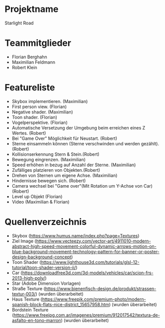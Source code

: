 
# Projektname
Starlight Road

# Teammitglieder
- Florian Berghahn
- Maximilian Feldmann
- Robert Klein 

# Featureliste
- Skybox implementieren. (Maximilian)
- First person view. (Florian)
- Negative shader. (Maximilian)
- Toon shader. (Florian)
- Vogelperspektive. (Florian)
- Automatische Versetzung der Umgebung beim erreichen eines Z Wertes. (Robert)
- Bei "Game Over"  Möglichkeit für Neustart. (Robert)
- Sterne einsammeln können (Sterne verschwinden und werden gezählt).(Robert)
- Kollisionserkennung Stern & Stein.(Robert)
- Bewegung eingrenzen. (Maximilian)
- Speed erhöhen in bezug auf Anzahl der Sterne. (Maximilian)
- Zufälliges platzieren von Objekten.(Robert)
- Drehen von Sternen um eigene Achse. (Maximilian)
- Hindernisse bewegen sich. (Robert)
- Camera wechsel bei "Game over"(Mit Rotation um Y-Achse von Car) (Robert)
- Level up Objekt (Florian)
- Video (Maximilian & Florian)



# Quellenverzeichnis
- Skybox (https://www.humus.name/index.php?page=Textures)
- Ziel Image (https://www.vecteezy.com/vector-art/4911010-modern-abstract-high-speed-movement-colorful-dynamic-arrows-motion-on-blue-background-movement-technology-pattern-for-banner-or-poster-design-background-concept)
- Toon Shader (https://www.lighthouse3d.com/tutorials/glsl-12-tutorial/toon-shader-version-ii/)
- Car (https://downloadfree3d.com/3d-models/vehicles/car/scion-frs-2013-high-poly/)
- Star (Adobe Dimension Vorlagen)
- Straße Texture (https://www.bienenfisch-design.de/produkt/strassen-textur-003/) (wurden überarbeitet) 
- Haus Texture (https://www.freepik.com/premium-photo/modern-spanish-block-flats-nice-district_15657958.htm) (wurden überarbeitet) 
- Bordstein Texture (https://www.freejpg.com.ar/imagenes/premium/912017542/textura-de-asfalto-en-tono-marron) (wurden überarbeitet) 
